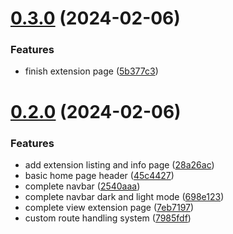 # [0.3.0](https://github.com/onesoft-sudo/sudobot-extensions-web/compare/v0.2.0...v0.3.0) (2024-02-06)


### Features

* finish extension page ([5b377c3](https://github.com/onesoft-sudo/sudobot-extensions-web/commit/5b377c35ac0b4cf189d5942cb0a700654fcb3cde))



# [0.2.0](https://github.com/onesoft-sudo/sudobot-extensions-web/compare/45c4427012f9cd0e4ad1835651b1749cc53a3f6a...v0.2.0) (2024-02-06)


### Features

* add extension listing and info page ([28a26ac](https://github.com/onesoft-sudo/sudobot-extensions-web/commit/28a26ac6064c88723f45d07eaa1b249eb13ca66d))
* basic home page header ([45c4427](https://github.com/onesoft-sudo/sudobot-extensions-web/commit/45c4427012f9cd0e4ad1835651b1749cc53a3f6a))
* complete navbar ([2540aaa](https://github.com/onesoft-sudo/sudobot-extensions-web/commit/2540aaa23f5747938d2f9d774b4f9be38a082b36))
* complete navbar dark and light mode ([698e123](https://github.com/onesoft-sudo/sudobot-extensions-web/commit/698e123ddbdc4960c10eff638f41683a6b43a366))
* complete view extension page ([7eb7197](https://github.com/onesoft-sudo/sudobot-extensions-web/commit/7eb7197615be2478c08179a5fa12574fbb2b7a4a))
* custom route handling system ([7985fdf](https://github.com/onesoft-sudo/sudobot-extensions-web/commit/7985fdf70eea917ee14d3a92413f02010e7b05ee))



